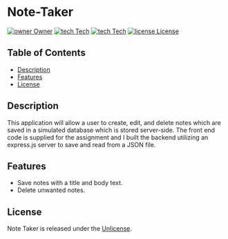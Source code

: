 # Note-Taker

[![owner Owner](https://img.shields.io/badge/Owner-Connerjm-green)](https://github.com/connerjm)
[![tech Tech](https://img.shields.io/badge/Tech-NodeJS-blue)](https://github.com/topics/node-js)
[![tech Tech](https://img.shields.io/badge/Tech-ExpressJS-blue)](https://github.com/topics/expressjs)
[![license License](https://img.shields.io/badge/License-Unlicense-orange)](https://www.opensource.org/licenses/unlicense)

## Table of Contents

- [Description](#description)
- [Features](#features)
- [License](#license)

## Description

This application will allow a user to create, edit, and delete notes which are saved in a simulated database which is stored server-side. The front end code is supplied for the assignment and I built the backend utilizing an express.js server to save and read from a JSON file.

## Features

- Save notes with a title and body text.
- Delete unwanted notes.

## License

Note Taker is released under the [Unlicense](https://www.opensource.org/licenses/unlicense).
